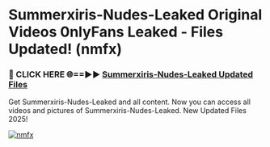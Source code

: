 # Summerxiris-Nudes-Leaked Original Videos 0nlyFans Leaked - Files Updated! (nmfx)

<h3>🔴 CLICK HERE 🌐==►► <a href="https://tinyurl.com/4mcuefdz" rel="nofollow">Summerxiris-Nudes-Leaked Updated Files</a></h3>

Get Summerxiris-Nudes-Leaked and all content. Now you can access all videos and pictures of Summerxiris-Nudes-Leaked. New Updated Files 2025!

[![nmfx](https://i.imgur.com/StAQSOY.gif)](https://tinyurl.com/4mcuefdz)
